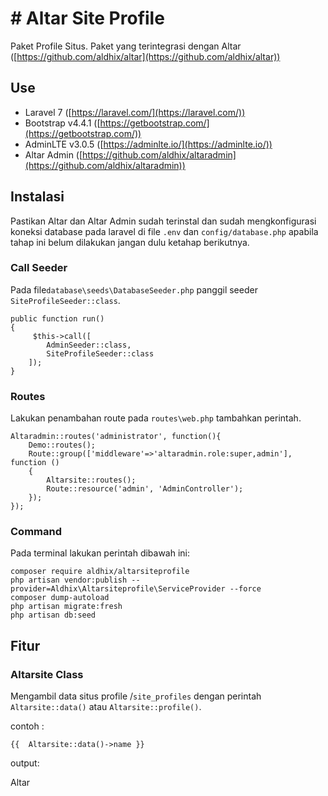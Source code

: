 
# # Altar Site Profile
Paket Profile Situs. Paket yang terintegrasi dengan Altar ([https://github.com/aldhix/altar](https://github.com/aldhix/altar))

## Use
- Laravel 7 ([https://laravel.com/](https://laravel.com/))
- Bootstrap v4.4.1 ([https://getbootstrap.com/](https://getbootstrap.com/))
- AdminLTE  v3.0.5 ([https://adminlte.io/](https://adminlte.io/))
- Altar Admin ([https://github.com/aldhix/altaradmin](https://github.com/aldhix/altaradmin))

## Instalasi
Pastikan Altar dan Altar Admin sudah terinstal dan sudah mengkonfigurasi koneksi database pada laravel di file `.env` dan `config/database.php` apabila tahap ini belum dilakukan jangan dulu ketahap berikutnya. 

### Call Seeder
Pada file`database\seeds\DatabaseSeeder.php` panggil seeder `SiteProfileSeeder::class`.

    public function run()
    {
	     $this->call([
       		AdminSeeder::class,
       		SiteProfileSeeder::class
       	]);
    }

### Routes
Lakukan penambahan route pada `routes\web.php` tambahkan perintah.

    Altaradmin::routes('administrator', function(){
    	Demo::routes();
    	Route::group(['middleware'=>'altaradmin.role:super,admin'], function ()
    	{
    		Altarsite::routes();
    		Route::resource('admin', 'AdminController');
    	});	
    });

### Command
Pada terminal lakukan perintah dibawah ini:

    composer require aldhix/altarsiteprofile
    php artisan vendor:publish --provider=Aldhix\Altarsiteprofile\ServiceProvider --force
    composer dump-autoload
    php artisan migrate:fresh
    php artisan db:seed

## Fitur

### Altarsite Class

Mengambil data situs profile /`site_profiles` dengan perintah `Altarsite::data()` atau `Altarsite::profile()`.
 
 contoh :
 
`{{  Altarsite::data()->name }}`

output:

Altar
